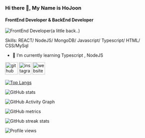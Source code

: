 ### Hi there 👋, My Name is HoJoon
#### FrontEnd Developer & BackEnd Developer
![FrontEnd Developer(a little back..)](https://arturssmirnovs.github.io/github-profile-readme-generator/images/banner.png)

Skills: REACT/ NodeJS/ MongoDB/ Javascript/ Typescript/ HTML/ CSS/MySql


- 🌱 I’m currently learning Typescript , NodeJS


[<img src='https://cdn.jsdelivr.net/npm/simple-icons@3.0.1/icons/github.svg' alt='github' height='40'>](https://github.com/HOJOON07)  [<img src='https://cdn.jsdelivr.net/npm/simple-icons@3.0.1/icons/instagram.svg' alt='instagram' height='40'>](https://www.instagram.com/hzoxjcnv/)  [<img src='https://cdn.jsdelivr.net/npm/simple-icons@3.0.1/icons/icloud.svg' alt='website' height='40'>](https://velog.io/@ghwns1007)  

[![Top Langs](https://github-readme-stats.vercel.app/api/top-langs/?username=HOJOON07)](https://github.com/anuraghazra/github-readme-stats)

![GitHub stats](https://github-readme-stats.vercel.app/api?username=HOJOON07&show_icons=true)  

![GitHub Activity Graph](https://activity-graph.herokuapp.com/graph?username=HOJOON07)  

![GitHub metrics](https://metrics.lecoq.io/HOJOON07)  

![GitHub streak stats](https://streak-stats.demolab.com/?user=HOJOON07)  

![Profile views](https://gpvc.arturio.dev/HOJOON07)  
